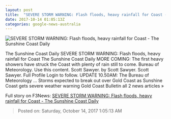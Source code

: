 ```yaml
---
layout: post
title:  "SEVERE STORM WARNING: Flash floods, heavy rainfall for Coast - The Sunshine Coast Daily"
date: 2017-10-14 01:05:13Z
categories: google-news-australia
---
```


![SEVERE STORM WARNING: Flash floods, heavy rainfall for Coast - The Sunshine Coast Daily](https://media.apnarm.net.au/media/images/2017/10/14/9-3989686-scn141017weather6_fct893x670x39_ct300x300.jpg)

The Sunshine Coast Daily SEVERE STORM WARNING: Flash floods, heavy rainfall for Coast The Sunshine Coast Daily MORE COMING: The first heavy showers have struck the Coast with plenty of rain still to come. Bureau of Meteorology. Use this content. Scott Sawyer. by Scott Sawyer. Scott Sawyer. Full Profile Login to follow. UPDATE 10.50AM: The Bureau of Meteorology ... Storms expected to break out over Gold Coast as Sunshine Coast gets severe weather warning Gold Coast Bulletin all 2 news articles »


Full story on F3News: [SEVERE STORM WARNING: Flash floods, heavy rainfall for Coast - The Sunshine Coast Daily](http://www.f3nws.com/n/VdaWmC)

> Posted on: Saturday, October 14, 2017 1:05:13 AM
